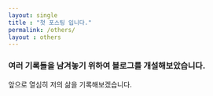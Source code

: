 ```yaml
---
layout: single
title : "첫 포스팅 입니다."
permalink: /others/
layout : others
---
```


### 여러 기록들을 남겨놓기 위하여 블로그를 개설해보았습니다.

앞으로 열심히 저의 삶을 기록해보겠습니다.
